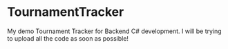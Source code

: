 # TournamentTracker
My demo Tournament Tracker for Backend C# development.
I will be trying to upload all the code as soon as possible!
